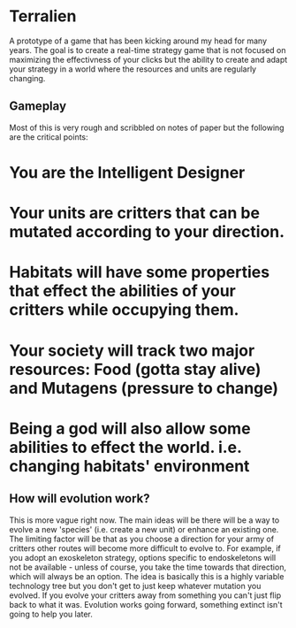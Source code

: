 Terralien
=========

A prototype of a game that has been kicking around my head for many years. 
The goal is to create a real-time strategy game that is not focused on
maximizing the effectivness of your clicks but the ability to create and
adapt your strategy in a world where the resources and units are regularly 
changing.

Gameplay
--------

Most of this is very rough and scribbled on notes of paper but the following
are the critical points:

# You are the Intelligent Designer
# Your units are critters that can be mutated according to your direction. 
# Habitats will have some properties that effect the abilities of your critters while occupying them. 
# Your society will track two major resources: Food (gotta stay alive) and Mutagens (pressure to change)
# Being a god will also allow some abilities to effect the world. i.e. changing habitats' environment

How will evolution work?
------------------------

This is more vague right now. The main ideas will be there will be a way to evolve a new 'species'
(i.e. create a new unit) or enhance an existing one. The limiting factor will be that as you
choose a direction for your army of critters other routes will become more difficult to evolve
to. For example, if you adopt an exoskeleton strategy, options specific to endoskeletons will not
be available - unless of course, you take the time towards that direction, which will always be an
option. The idea is basically this is a highly variable technology tree but you don't get to just 
keep whatever mutation you evolved. If you evolve your critters away from something you can't just
flip back to what it was. Evolution works going forward, something extinct isn't going to help you
later. 
